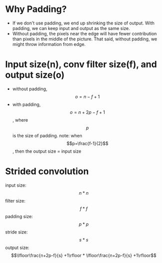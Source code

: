 # Why Padding?
* If we don't use padding, we end up shrinking the size of output. With padding, we can keep input and output as the same size.
* Without padding, the pixels near the edge will have fewer contribution than pixels in the middle of the picture. That said, without padding, we might throw information from edge.

# Input size(n), conv filter size(f), and output size(o) 
* without padding, $$o = n-f+1$$
* with padding, $$o = n+2p-f+1$$, where $$p$$ is the size of padding.
note: when $$p=\frac{f-1}{2}$$, then the output size = input size

# Strided convolution
input size: $$n * n$$
filter size: $$f * f$$
padding size: $$p * p$$
stride size: $$s * s$$
output size: $$\lfloor\frac{n+2p-f}{s} +1\rfloor * \lfloor\frac{n+2p-f}{s} +1\rfloor$$